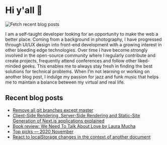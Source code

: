 # Hi y'all 👋

![Fetch recent blog posts](https://github.com/pawelgrzybek/pawelgrzybek/workflows/Fetch%20recent%20blog%20posts/badge.svg)

I am a self-taught developer looking for an opportunity to make the web a better place. Coming from a background in photography, I have progressed through UI/UX design into front-end development with a growing interest in other bleeding edge technologies. Over time I have become strongly involved in the open-source community where I regularly contribute and create projects, frequently attend conferences and follow other liked-minded geeks. This enables me to always stay fresh in finding the best solutions for technical problems. When I’m not learning or working on another blog post, I indulge my passion for jazz and funk music that helps me to maintain a balance between my virtual and real life.

## Recent blog posts

<!-- FEED-START -->
- [Remove all git branches except master](https://pawelgrzybek.com/remove-all-git-branches-except-master/)
- [Client-Side Rendering, Server-Side Rendering and Static-Site Generation of Next.js applications explained](https://pawelgrzybek.com/client-side-rendering-server-side-rendering-and-static-site-generation-of-nextjs-applications-explained/)
- [Book review: We Need To Talk About Love by Laura Mucha](https://pawelgrzybek.com/book-review-we-need-to-talk-about-love-by-laura-mucha/)
- [Top picks — 2020 November](https://pawelgrzybek.com/top-picks-2020-november/)
- [React to localStorage changes in the context of another document](https://pawelgrzybek.com/react-to-localstorage-changes-in-the-context-of-another-document/)
<!-- FEED-END -->